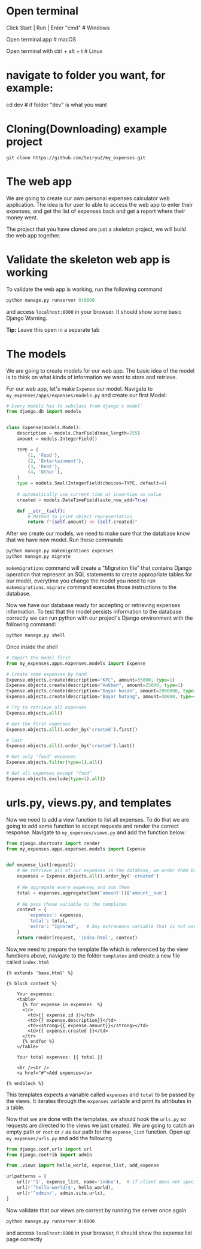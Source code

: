 # Open terminal

Click Start | Run | Enter "cmd"   # Windows

Open terminal.app  # macOS

Open terminal with ctrl + alt + t # Linux


# navigate to folder you want, for example:

cd dev   #  if folder "dev" is what you want


# Cloning(Downloading) example project
```
git clone https://github.com/SeiryuZ/my_expenses.git
```

# The web app
We are going to create our own personal expenses calculator web application. The idea is for user to able to access the web app to enter their expenses, and get the list of expenses back and get a report where their money went.

The project that you have cloned are just a skeleton project, we will build the web app together.

# Validate the skeleton web app is working
To validate the web app is working, run the following command
```python
python manage.py runserver 0:8000
```

and access `localhost:8000` in your browser. It should show some basic Django Warning. 

**Tip:** Leave this open in a separate tab


# The models
We are going to create models for our web app. The basic idea of the model is to think on what kinds of information we want to store and retrieve.

For our web app, let's make `Expense` our model. Navigate to `my_expenses/apps/expenses/models.py` and create our first Model:

```python
# Every models has to subclass from django's model`
from django.db import models


class Expense(models.Model):
    description = models.CharField(max_length=255)
    amount = models.IntegerField()

    TYPE = (
        (1, 'Food'),
        (2, 'Entertainment'),
        (3, 'Rent'),
        (4, 'Other'),
    )
    type = models.SmallIntegerField(choices=TYPE, default=4)
    
    # automatically use current time at insertion as value
    created = models.DateTimeField(auto_now_add=True)

    def __str__(self):
        # Method to print object representation
        return f"{self.amount} on {self.created}"

```


After we create our models, we need to make sure that the database know that we have new model. Run these commands

```bash
python manage.py makemigrations expenses
python manage.py migrate
```

`makemigrations` command will create a "Migration file" that contains Django operation that represent an SQL statements to create appropriate tables for our model, everytime you change the model you need to run `makemigrations`. `migrate` command executes those instructions to the database.

Now we have our database ready for accepting or retrieving expenses information. To test that the model persists information to the database correctly we can run python with our project's Django environment with the following command:

```bash
python manage.py shell
```

Once inside the shell
```python
# Import the model first
from my_expenses.apps.expenses.models import Expense

# Create some expenses by hand
Expense.objects.create(description="KFC", amount=35000, type=1)
Expense.objects.create(description="Hokben", amount=25000, type=1)
Expense.objects.create(description="Bayar kosan", amount=2000000, type=3)
Expense.objects.create(description="Bayar hutang", amount=30000, type=4)

# Try to retrieve all expenses
Expense.objects.all()

# Get the first expenses
Expense.objects.all().order_by('created').first()

# last
Expense.objects.all().order_by('created').last()

# Get only "food" expenses
Expense.objects.filter(type=1).all()

# Get all expenses except "food"
Expense.objects.exclude(type=1).all()
```


# urls.py, views.py, and templates

Now we need to add a view function to list all expenses. To do that we are going to add some function to accept requests and render the correct response. Navigate to `my_expenses/views.py` and add the function below:

```python
from django.shortcuts import render
from my_expenses.apps.expenses.models import Expense


def expense_list(request):
    # We retrieve all of our expenses in the database, we order them based on created time newest to oldest
    expenses = Expense.objects.all().order_by('-created')
    
    # We aggregate every expenses and sum them
    total = expenses.aggregate(Sum('amount'))['amount__sum']
    
    # We pass these variable to the templates
    context = {
        'expenses': expenses,
        'total': total,
        'extra': "Ignored",   # Any extraneous variable that is not used by the template will be ignored
    }
    return render(request, 'index.html', context)
```


Now,we need to prepare the template file which is referenced by the view functions above, navigate to the folder `templates` and create a new file called `index.html`

```html+django
{% extends 'base.html' %}

{% block content %}

    Your expenses:
    <table>
      {% for expense in expenses  %}
      <tr>
        <td>{{ expense.id }}</td>
        <td>{{ expense.description}}</td>
        <td><strong>{{ expense.amount}}</strong></td>
        <td>{{ expense.created }}</td>
      </tr>
      {% endfor %}
    </table>

    Your total expenses: {{ total }}

    <br /><br />
    <a href="#">Add expenses</a>

{% endblock %}
```

This templates expects a variable called `expenses` and `total` to be passed by the views. It iterates through the `expenses` variable and print its attributes in a table.

Now that we are done with the templates, we should hook the `urls.py` so requests are directed to the views we just created. We are going to catch an empty path or `root` or `/` as our path for the `expense_list` function. Open up `my_expenses/urls.py` and add the following

```python
from django.conf.urls import url
from django.contrib import admin

from .views import hello_world, expense_list, add_expense

urlpatterns = [
    url(r'^$', expense_list, name='index'),  # if client does not specify which page it want, assume it want to get expense_list
    url(r'^hello-world/$', hello_world),  
    url(r'^admin/', admin.site.urls),
]

```

Now validate that our views are correct by running the server once again

```bash
python manage.py runserver 0:8000
```

and access `localhost:8000` in your browser, it should show the expense list page correctly


